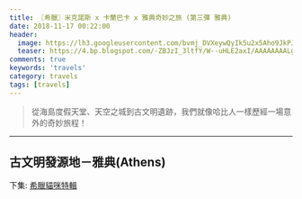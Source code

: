 ```yaml
---
title: 〖希臘〗米克諾斯 x 卡蘭巴卡 x 雅典奇妙之旅 (第三彈 雅典)
date: 2018-11-17 00:22:00
header:
  image: https://lh3.googleusercontent.com/bvmj_DVXeywQyIk5u2x5Aho9JkPJ18BkEQ20PTyOaeaPMNtl8HW0oa7bUApQUnhUGXV-9Z89Apsj0PDb2ewTqnzfZwdTCOwGIijlJuuFa5FzD4gXijF9xBO7cpqtR1Xn6zisQN5tDg=w2400
  teaser: https://4.bp.blogspot.com/-ZBJzI_3ltfY/W--uHLE2axI/AAAAAAAALg4/E3welRxyJdoinpNp2UYP0AcbvXCvPzXkACKgBGAs/s1600/meteora.jpg
comments: true
keywords: 'travels'
category: travels
tags: [travels]
---
```


> 從海島度假天堂、天空之城到古文明遺跡，我們就像哈比人一樣歷經一場意外的奇妙旅程！

---

## 古文明發源地－雅典(Athens)

下集: [希臘貓咪特輯](https://min-sheng.github.io/travels/希臘-米克諾斯_x_卡蘭巴卡_x_雅典奇妙之旅_(第四彈_貓咪特輯)/)
